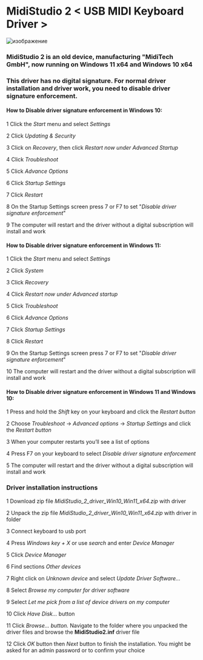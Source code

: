 # MidiStudio 2 < USB MIDI Keyboard Driver >
![изображение](https://user-images.githubusercontent.com/46265118/148213737-fcc2de0e-1df9-4058-b1b9-6ce94636ee32.png)
### MidiStudio 2 is an old device, manufacturing "MidiTech GmbH", now running on Windows 11 x64 and Windows 10 x64

### This driver has no digital signature. For normal driver installation and driver work, you need to disable driver signature enforcement.
#### How to Disable driver signature enforcement in Windows 10:
1 Click the *Start* menu and select *Settings*

2 Click *Updating & Security*

3 Click on *Recovery*, then click *Restart now under Advanced Startup*

4 Click *Troubleshoot*

5 Click *Advance Options*

6 Click *Startup Settings*

7 Click *Restart* 

8 On the Startup Settings screen press 7 or F7 to set "*Disable driver signature enforcement*"

9 The computer will restart and the driver without a digital subscription will install and work 
#### How to Disable driver signature enforcement in Windows 11:

1 Click the *Start* menu and select *Settings*

2 Click *System*

3 Click *Recovery*

4 Click *Restart now under Advanced startup*

5 Click *Troubleshoot*

6 Click *Advance Options*

7 Click *Startup Settings*

8 Click *Restart*

9 On the Startup Settings screen press 7 or F7 to set "*Disable driver signature enforcement*"

10 The computer will restart and the driver without a digital subscription will install and work
#### How to Disable driver signature enforcement in Windows 11 and Windows 10: 

1 Press and hold the *Shift* key on your keyboard and click the *Restart button*

2 Choose *Troubleshoot* -> *Advanced options* -> *Startup Settings* and click the *Restart button*

3 When your computer restarts you’ll see a list of options

4 Press F7 on your keyboard to select *Disable driver signature enforcement*

5 The computer will restart and the driver without a digital subscription will install and work
### Driver installation instructions
1 Download zip file *MidiStudio_2_driver_Win10_Win11_x64.zip* with driver

2 Unpack the zip file *MidiStudio_2_driver_Win10_Win11_x64.zip* with driver in folder

3 Connect keyboard to usb port

4 Press *Windows key + X* or use *search* and enter *Device Manager*

5 Click *Device Manager*

6 Find sections *Other devices*

7 Right click on *Unknown device* and select *Update Driver Software…*

8 Select *Browse my computer for driver software*

9 Select *Let me pick from a list of device drivers on my computer*

10 Click *Have Disk…* button

11 Click *Browse… button.* Navigate to the folder where you unpacked the driver files and browse the **MidiStudio2.inf** driver file

12 Click *OK* button then *Next* button to finish the installation. You might be asked for an admin password or to confirm your choice
